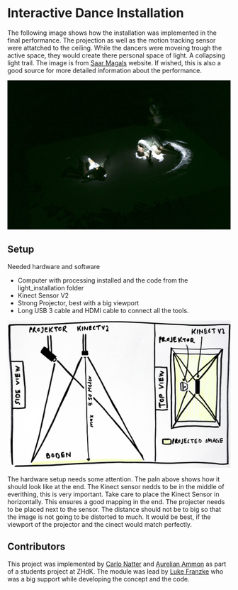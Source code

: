 # Interactive Dance Installation 

The following image shows how the installation was implemented in the final performance. The projection as well as the motion tracking sensor were attatched to the ceiling. While the dancers were moveing trough the active space, they would create there personal space of light. A collapsing light trail. The image is from [Saar Magals](http://www.saarmagal.com) website. If wished, this is also a good source for more detailed information about the performance.

![Impression Image](/images/installation_in_the_performance.jpg)

## Setup

Needed hardware and software
* Computer with processing installed and the code from the light_installation folder
* Kinect Sensor V2
* Strong Projector, best with a big viewport
* Long USB 3 cable and HDMI cable to connect all the tools.

![Plan](/images/setup_map.jpg)

The hardware setup needs some attention. The paln above shows how it should look like at the end. The Kinect sensor nedds to be in the middle of everithing, this is very important. Take care to place the Kinect Sensor in horizontally. This ensures a good mapping in the end. The projecter needs to be placed next to the sensor. The distance should not be to big so that the image is not going to be distorted to much. It would be best, if the viewport of the projector and the cinect would match perfectly.

## Contributors

This project was implemented by [Carlo Natter](https://github.com/CarlosGreatHouseOfFaultyGarbage) and [Aurelian Ammon](https://github.com/aurelianammon) as part of a students project at ZHdK. The module was lead by [Luke Franzke](https://www.lukefranzke.com/) who was a big support while developing the concept and the code.